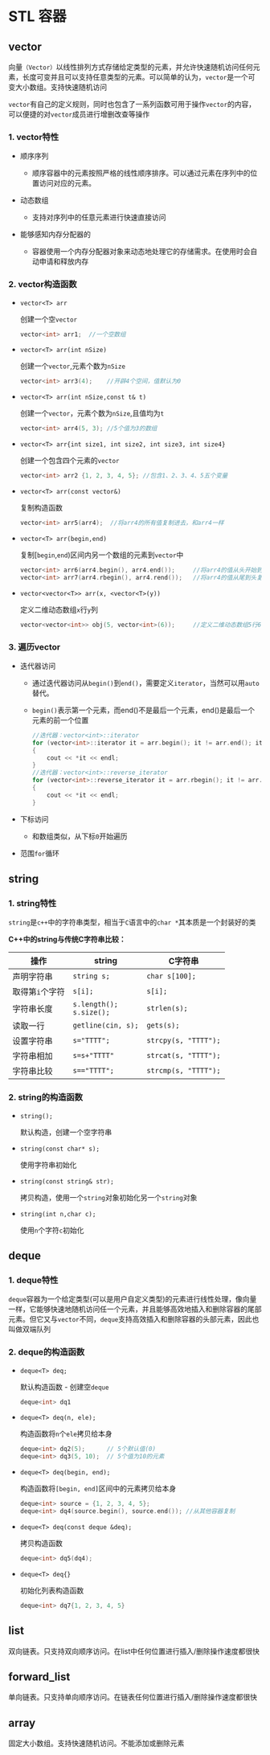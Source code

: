 # STL 容器

## vector

向量`（Vector）`以线性排列方式存储给定类型的元素，并允许快速随机访问任何元素，长度可变并且可以支持任意类型的元素。可以简单的认为，`vector`是一个可变大小数组。支持快速随机访问

`vector`有自己的定义规则，同时也包含了一系列函数可用于操作`vector`的内容，可以便捷的对`vector`成员进行增删改查等操作

### 1. vector特性

* 顺序序列
  * 顺序容器中的元素按照严格的线性顺序排序。可以通过元素在序列中的位置访问对应的元素。

* 动态数组
  * 支持对序列中的任意元素进行快速直接访问

* 能够感知内存分配器的
  * 容器使用一个内存分配器对象来动态地处理它的存储需求。在使用时会自动申请和释放内存

### 2. vector构造函数

- `vector<T> arr`

    创建一个空`vector`

    ```cpp
    vector<int> arr1;  //一个空数组
    ```

- `vector<T> arr(int nSize)`

    创建一个`vector`,元素个数为`nSize`

    ```cpp
    vector<int> arr3(4);    //开辟4个空间，值默认为0
    ```

- `vector<T> arr(int nSize,const t& t)`

    创建一个`vector`，元素个数为`nSize`,且值均为`t`

    ```cpp
    vector<int> arr4(5, 3);	//5个值为3的数组
    ```

- `vector<T> arr{int size1, int size2, int size3, int size4}`

    创建一个包含四个元素的`vector`

    ```cpp
    vector<int> arr2 {1, 2, 3, 4, 5}; //包含1、2、3、4、5五个变量
    ```

- `vector<T> arr(const vector&)`

    复制构造函数

    ```cpp
    vector<int> arr5(arr4);  //将arr4的所有值复制进去，和arr4一样
    ```

- `vector<T> arr(begin,end)`

    复制[`begin`,`end`)区间内另一个数组的元素到`vector`中

    ```cpp
    vector<int> arr6(arr4.begin(), arr4.end());		//将arr4的值从头开始到尾复制
    vector<int> arr7(arr4.rbegin(), arr4.rend());	//将arr4的值从尾到头复制
    ```

- `vector<vector<T>> arr(x, <vector<T>(y))`

    定义二维动态数组`x`行`y`列

    ```cpp
    vector<vector<int>> obj(5, vector<int>(6)); 	//定义二维动态数组5行6列
    ```

### 3. 遍历vector

* 迭代器访问

  - 通过迭代器访问从`begin()`到`end()`，需要定义`iterator`，当然可以用`auto`替代。

  - `begin()`表示第一个元素，而end()不是最后一个元素，end()是最后一个元素的前一个位置

    ```cpp
    //迭代器：vector<int>::iterator
    for (vector<int>::iterator it = arr.begin(); it != arr.end(); it++)
    {
        cout << *it << endl;
    }
    //迭代器：vector<int>::reverse_iterator
    for (vector<int>::reverse_iterator it = arr.rbegin(); it != arr.rend(); it++)
    {
        cout << *it << endl;
    }
    ```

* 下标访问
  * 和数组类似，从下标`0`开始遍历

* 范围`for`循环



## string

### 1. string特性

`string`是`c++`中的字符串类型，相当于`C`语言中的`char *`其本质是一个封装好的类

**C++中的string与传统C字符串比较：**

| 操作            | string                         | C字符串              |
| --------------- | ------------------------------ | -------------------- |
| 声明字符串      | `string s;`                    | `char s[100];`       |
| 取得第`i`个字符 | `s[i];`                        | `s[i];`              |
| 字符串长度      | `s.length();`<br />`s.size();` | `strlen(s);`         |
| 读取一行        | `getline(cin, s);`             | `gets(s);`           |
| 设置字符串      | `s="TTTT";`                    | `strcpy(s, "TTTT");` |
| 字符串相加      | `s=s+"TTTT"`                   | `strcat(s, "TTTT");` |
| 字符串比较      | `s=="TTTT";`                   | `strcmp(s, "TTTT");` |

### 2. string的构造函数

* `string();` 

    默认构造，创建一个空字符串

* `string(const char* s);`

    使用字符串初始化

* `string(const string& str);`

    拷贝构造，使用一个`string`对象初始化另一个`string`对象

* `string(int n,char c);`

    使用`n`个字符`c`初始化



## deque

### 1. deque特性

`deque`容器为一个给定类型(可以是用户自定义类型)的元素进行线性处理，像向量一样，它能够快速地随机访问任一个元素，并且能够高效地插入和删除容器的尾部元素。但它又与`vector`不同，`deque`支持高效插入和删除容器的头部元素，因此也叫做双端队列

### 2. deque的构造函数

* `deque<T> deq;`

    默认构造函数 - 创建空`deque`

    ```cpp
    deque<int> dq1
    ```

* `deque<T> deq(n, ele);`

    构造函数将`n`个`ele`拷贝给本身

    ```cpp
    deque<int> dq2(5);      // 5个默认值(0)
    deque<int> dq3(5, 10);  // 5个值为10的元素
    ```

* `deque<T> deq(begin, end);`

    构造函数将`[begin, end]`区间中的元素拷贝给本身

    ```cpp
    deque<int> source = {1, 2, 3, 4, 5};
    deque<int> dq4(source.begin(), source.end()); //从其他容器复制
    ```

* `deque<T> deq(const deque &deq);`

    拷贝构造函数

    ```cpp
    deque<int> dq5(dq4);
    ```

* `deque<T> deq{}`

    初始化列表构造函数

    ```cpp
    deque<int> dq7{1, 2, 3, 4, 5}
    ```

## list

双向链表。只支持双向顺序访问。在list中任何位置进行插入/删除操作速度都很快

## forward_list

单向链表。只支持单向顺序访问。在链表任何位置进行插入/删除操作速度都很快

## array

固定大小数组。支持快速随机访问。不能添加或删除元素
